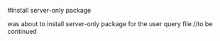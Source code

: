 #Install server-only package

was about to install server-only package for the user query file
//to be continued